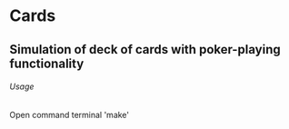 # Cards
## Simulation of deck of cards with poker-playing functionality
###### Usage
Open command terminal
'make'